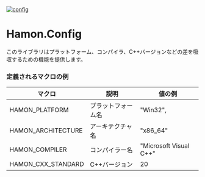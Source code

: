 [![config](https://github.com/shibainuudon/HamonCore/actions/workflows/config.yml/badge.svg)](https://github.com/shibainuudon/HamonCore/actions/workflows/config.yml)

# Hamon.Config

このライブラリはプラットフォーム、コンパイラ、C++バージョンなどの差を吸収するための機能を提供します。

### 定義されるマクロの例

| マクロ             | 説明               | 値の例                 |
| ------------------ | ------------------ | ---------------------- |
| HAMON_PLATFORM     | プラットフォーム名 | "Win32",               |
| HAMON_ARCHITECTURE | アーキテクチャ名   | "x86_64"               |
| HAMON_COMPILER     | コンパイラー名     | "Microsoft Visual C++" |
| HAMON_CXX_STANDARD | C++バージョン      | 20                     |

